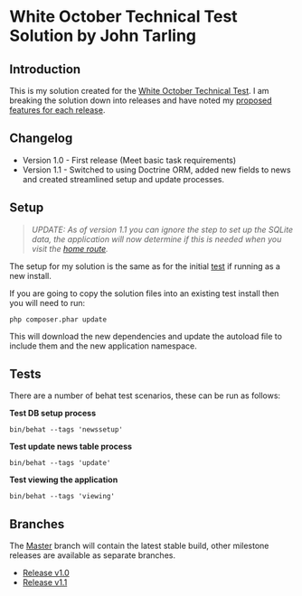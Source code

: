 White October Technical Test Solution by John Tarling
=====================================================

## Introduction
This is my solution created for the [White October Technical Test](Test.md).  I am breaking the solution down into releases and have noted my [proposed features for each release](Releases.md).

## Changelog
* Version 1.0 - First release (Meet basic task requirements)
* Version 1.1 - Switched to using Doctrine ORM, added new fields to news and created streamlined setup and update processes.

## Setup

> *UPDATE: As of version 1.1 you can ignore the step to set up the SQLite data, the application will now determine if this is needed when you visit the [home route](http://33.33.33.3/).*

The setup for my solution is the same as for the initial [test](Test.md) if running as a new install. 

If you are going to copy the solution files into an existing test install then you will need to run:

	php composer.phar update

This will download the new dependencies and update the autoload file to include them and the new application namespace.

## Tests
There are a number of behat test scenarios, these can be run as follows:
	
**Test DB setup process**

	bin/behat --tags 'newssetup'

**Test update news table process**

	bin/behat --tags 'update'

**Test viewing the application**

	bin/behat --tags 'viewing'

## Branches
The [Master](https://github.com/johntarling/silex-technical-test) branch will contain the latest stable build, other milestone releases are available as separate branches.

* [Release v1.0](http://github.com/johntarling/silex-technical-test/tree/solution)
* [Release v1.1](http://github.com/johntarling/silex-technical-test/tree/solution-1.1)